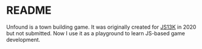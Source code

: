 # README

Unfound is a town building game. It was originally created for [JS13K](https://js13kgames.com/) in 2020 but not submitted. Now I use it as a playground to learn JS-based game development.